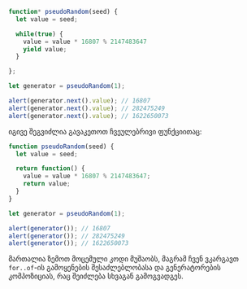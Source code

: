 ```js run demo
function* pseudoRandom(seed) {
  let value = seed;

  while(true) {
    value = value * 16807 % 2147483647
    yield value;
  }

};

let generator = pseudoRandom(1);

alert(generator.next().value); // 16807
alert(generator.next().value); // 282475249
alert(generator.next().value); // 1622650073
```

იგივე შეგვიძლია გავაკეთოთ ჩვეულებრივი ფუნქციითაც:

```js run
function pseudoRandom(seed) {
  let value = seed;

  return function() {
    value = value * 16807 % 2147483647;
    return value;
  }
}

let generator = pseudoRandom(1);

alert(generator()); // 16807
alert(generator()); // 282475249
alert(generator()); // 1622650073
```

მართალია ზემოთ მოცემული კოდი მუშაობს, მაგრამ ჩვენ ვკარგავთ `for..of`-ის გამოყენების შესაძლებლობასა და გენერატორების კომპოზიციას, რაც შეიძლება სხვაგან გამოგვადგეს.
